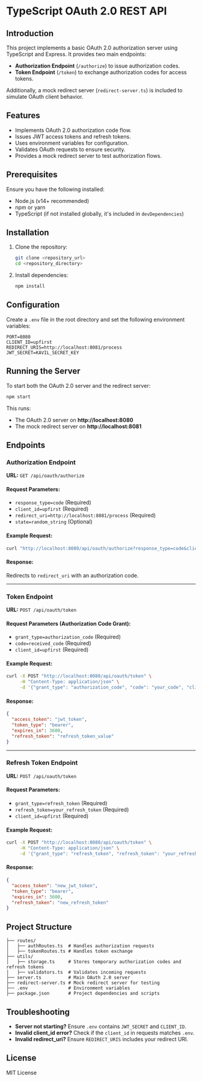 # TypeScript OAuth 2.0 REST API

## Introduction
This project implements a basic OAuth 2.0 authorization server using TypeScript and Express. It provides two main endpoints:
- **Authorization Endpoint** (`/authorize`) to issue authorization codes.
- **Token Endpoint** (`/token`) to exchange authorization codes for access tokens.

Additionally, a mock redirect server (`redirect-server.ts`) is included to simulate OAuth client behavior.

## Features
- Implements OAuth 2.0 authorization code flow.
- Issues JWT access tokens and refresh tokens.
- Uses environment variables for configuration.
- Validates OAuth requests to ensure security.
- Provides a mock redirect server to test authorization flows.

## Prerequisites
Ensure you have the following installed:
- Node.js (v14+ recommended)
- npm or yarn
- TypeScript (if not installed globally, it's included in `devDependencies`)

## Installation
1. Clone the repository:
   ```sh
   git clone <repository_url>
   cd <repository_directory>
   ```
2. Install dependencies:
   ```sh
   npm install
   ```

## Configuration
Create a `.env` file in the root directory and set the following environment variables:
```env
PORT=8080
CLIENT_ID=upfirst
REDIRECT_URIS=http://localhost:8081/process
JWT_SECRET=KAVIL_SECRET_KEY
```

## Running the Server
To start both the OAuth 2.0 server and the redirect server:
```sh
npm start
```
This runs:
- The OAuth 2.0 server on **http://localhost:8080**
- The mock redirect server on **http://localhost:8081**

## Endpoints

### Authorization Endpoint
**URL:** `GET /api/oauth/authorize`

#### Request Parameters:
- `response_type=code` (Required)
- `client_id=upfirst` (Required)
- `redirect_uri=http://localhost:8081/process` (Required)
- `state=random_string` (Optional)

#### Example Request:
```sh
curl "http://localhost:8080/api/oauth/authorize?response_type=code&client_id=upfirst&redirect_uri=http://localhost:8081/process"
```
#### Response:
Redirects to `redirect_uri` with an authorization code.

---
### Token Endpoint
**URL:** `POST /api/oauth/token`

#### Request Parameters (Authorization Code Grant):
- `grant_type=authorization_code` (Required)
- `code=received_code` (Required)
- `client_id=upfirst` (Required)

#### Example Request:
```sh
curl -X POST "http://localhost:8080/api/oauth/token" \
     -H "Content-Type: application/json" \
     -d '{"grant_type": "authorization_code", "code": "your_code", "client_id": "upfirst"}'
```
#### Response:
```json
{
  "access_token": "jwt_token",
  "token_type": "bearer",
  "expires_in": 3600,
  "refresh_token": "refresh_token_value"
}
```

---
### Refresh Token Endpoint
**URL:** `POST /api/oauth/token`

#### Request Parameters:
- `grant_type=refresh_token` (Required)
- `refresh_token=your_refresh_token` (Required)
- `client_id=upfirst` (Required)

#### Example Request:
```sh
curl -X POST "http://localhost:8080/api/oauth/token" \
     -H "Content-Type: application/json" \
     -d '{"grant_type": "refresh_token", "refresh_token": "your_refresh_token", "client_id": "upfirst"}'
```
#### Response:
```json
{
  "access_token": "new_jwt_token",
  "token_type": "bearer",
  "expires_in": 3600,
  "refresh_token": "new_refresh_token"
}
```

## Project Structure
```
├── routes/
│   ├── authRoutes.ts  # Handles authorization requests
│   ├── tokenRoutes.ts # Handles token exchange
├── utils/
│   ├── storage.ts     # Stores temporary authorization codes and refresh tokens
│   ├── validators.ts  # Validates incoming requests
├── server.ts          # Main OAuth 2.0 server
├── redirect-server.ts # Mock redirect server for testing
├── .env               # Environment variables
├── package.json       # Project dependencies and scripts
```

## Troubleshooting
- **Server not starting?** Ensure `.env` contains `JWT_SECRET` and `CLIENT_ID`.
- **Invalid client_id error?** Check if the `client_id` in requests matches `.env`.
- **Invalid redirect_uri?** Ensure `REDIRECT_URIS` includes your redirect URI.

## License
MIT License

